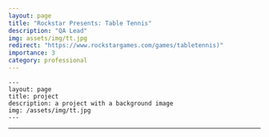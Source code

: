 ```yaml
---
layout: page
title: "Rockstar Presents: Table Tennis"
description: "QA Lead"
img: assets/img/tt.jpg
redirect: "https://www.rockstargames.com/games/tabletennis)"
importance: 3
category: professional
---
```



    ---
    layout: page
    title: project
    description: a project with a background image
    img: /assets/img/tt.jpg
    ---

---
